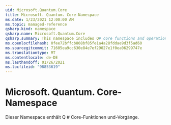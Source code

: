 ```yaml
---
uid: Microsoft.Quantum.Core
title: Microsoft. Quantum. Core-Namespace
ms.date: 1/23/2021 12:00:00 AM
ms.topic: managed-reference
qsharp.kind: namespace
qsharp.name: Microsoft.Quantum.Core
qsharp.summary: This namespace includes Q# core functions and operations.
ms.openlocfilehash: 0fee72bffcb808bf85fe1a4a28fddae9d3f5ad60
ms.sourcegitcommit: 71605ea9cc630e84e7ef29027e1f0ea06299747e
ms.translationtype: MT
ms.contentlocale: de-DE
ms.lasthandoff: 01/26/2021
ms.locfileid: "98853619"
---
```

# <a name="microsoftquantumcore-namespace"></a>Microsoft. Quantum. Core-Namespace

Dieser Namespace enthält Q # Core-Funktionen und-Vorgänge.

